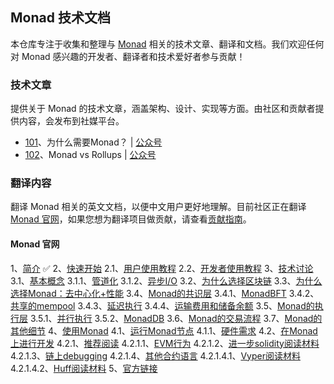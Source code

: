 ## Monad 技术文档

本仓库专注于收集和整理与 [Monad](https://docs.monad.xyz/) 相关的技术文章、翻译和文档。我们欢迎任何对 Monad 感兴趣的开发者、翻译者和技术爱好者参与贡献！


### 技术文章

提供关于 Monad 的技术文章，涵盖架构、设计、实现等方面。由社区和贡献者提供内容，会发布到社媒平台。

- [101](./articles/101_为什么需要Monad.md)、为什么需要Monad？ | [公众号](https://mp.weixin.qq.com/s/I323A1NdK_EANBRY2IZaeg)
- [102](./articles/102_MonadvsRollups.md)、Monad vs Rollups | [公众号](https://mp.weixin.qq.com/s/bBfahNNgcBRaSmOdpvPCmA)

### 翻译内容

翻译 Monad 相关的英文文档，以便中文用户更好地理解。目前社区正在翻译 [Monad 官网](https://docs.monad.xyz/)，如果您想为翻译项目做贡献，请查看[贡献指南](./translations/readme.md)。

#### Monad 官网

1、[简介](./content/introduction.md) ✅
2、[快速开始](./content/briefings/briefings.md)
	2.1、[用户使用教程](./content/briefings/monad-for-users.md)
	2.2、[开发者使用教程](./content/briefings/monad-for-developers.md)
3、[技术讨论](./content/technical-discussion/technical-discussion.md)
	3.1、[基本概念](./content/technical-discussion/concepts/concepts.md)
		3.1.1、[管道化](./content/technical-discussion/concepts/pipelining.md)
		3.1.2、[异步I/O](./content/technical-discussion/concepts/asynchronous-i-o.md)
	3.2、[为什么选择区块链](./content/technical-discussion/why-blockchain.md)
	3.3、[为什么选择Monad：去中心化+性能](./content/technical-discussion/why-monad-decentralization-+-performance.md)
	3.4、[Monad的共识层](./content/technical-discussion/consensus/consensus.md)
		3.4.1、[MonadBFT](./content/technical-discussion/consensus/monadbft.md)
		3.4.2、[共享的mempool](./content/technical-discussion/consensus/shared-mempool.md)
		3.4.3、[延迟执行](./content/technical-discussion/consensus/deferred-execution.md)
		3.4.4、[运输费用和储备余额](./content/technical-discussion/consensus/carriage-cost-and-reserve-balance.md)
	3.5、[Monad的执行层](./content/technical-discussion/execution/execution.md)
		3.5.1、[并行执行](./content/technical-discussion/execution/parallel-execution.md)
		3.5.2、[MonadDB](./content/technical-discussion/execution/monaddb.md)
	3.6、[Monad的交易流程](./content/technical-discussion/transaction-lifecycle-in-monad.md)
	3.7、[Monad的其他细节](./content/technical-discussion/other-details.md)
4、[使用Monad](./content/using-monad/using-monad.md)
	4.1、[运行Monad节点](./content/using-monad/running-a-node/running-a-node.md)
		4.1.1、[硬件需求](./content/using-monad/running-a-node/hardware-requirements.md)
	4.2、[在Monad上进行开发](./content/using-monad/developing-on-monad/developing-on-monad.md)
		4.2.1、[推荐阅读](./content/using-monad/developing-on-monad/suggested-resources/suggested-resources.md)
			4.2.1.1、[EVM行为](./content/using-monad/developing-on-monad/suggested-resources/evm-behavior.md)
			4.2.1.2、[进一步solidity阅读材料](./content/using-monad/developing-on-monad/suggested-resources/further-solidity-resources.md)
			4.2.1.3、[链上debugging](./content/using-monad/developing-on-monad/suggested-resources/debugging-on-chain.md)
			4.2.1.4、[其他合约语言](./content/using-monad/developing-on-monad/suggested-resources/other-languages/other-languages.md)
				4.2.1.4.1、[Vyper阅读材料](./content/using-monad/developing-on-monad/suggested-resources/other-languages/vyper-resources.md)
				4.2.1.4.2、[Huff阅读材料](./content/using-monad/developing-on-monad/suggested-resources/other-languages/huff-resources.md)
5、[官方链接](./content/official-links.md)
